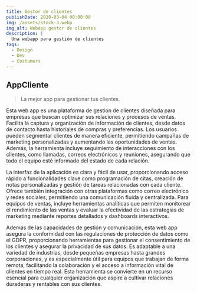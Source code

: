 ```yaml
---
title: Gestor de clientes
publishDate: 2020-03-04 00:00:00
img: /assets/stock-3.webp
img_alt: Webapp gestor de clientes
description: |
  Una webapp para gestión de clientes
tags:
  - Design
  - Dev
  - Costumers
---
```


## AppCliente

> La mejor app para gestionar tus clientes.

Esta web app es una plataforma de gestión de clientes diseñada para empresas que buscan optimizar sus relaciones y procesos de ventas. Facilita la captura y organización de información de clientes, desde datos de contacto hasta historiales de compras y preferencias. Los usuarios pueden segmentar clientes de manera eficiente, permitiendo campañas de marketing personalizadas y aumentando las oportunidades de ventas. Además, la herramienta incluye seguimiento de interacciones con los clientes, como llamadas, correos electrónicos y reuniones, asegurando que todo el equipo esté informado del estado de cada relación.

La interfaz de la aplicación es clara y fácil de usar, proporcionando acceso rápido a funcionalidades clave como programación de citas, creación de notas personalizadas y gestión de tareas relacionadas con cada cliente. Ofrece también integración con otras plataformas como correo electrónico y redes sociales, permitiendo una comunicación fluida y centralizada. Para equipos de ventas, incluye herramientas analíticas que permiten monitorear el rendimiento de las ventas y evaluar la efectividad de las estrategias de marketing mediante reportes detallados y dashboards interactivos.

Además de las capacidades de gestión y comunicación, esta web app asegura la conformidad con las regulaciones de protección de datos como el GDPR, proporcionando herramientas para gestionar el consentimiento de los clientes y asegurar la privacidad de sus datos. Es adaptable a una variedad de industrias, desde pequeñas empresas hasta grandes corporaciones, y es especialmente útil para equipos que trabajan de forma remota, facilitando la colaboración y el acceso a información vital de clientes en tiempo real. Esta herramienta se convierte en un recurso esencial para cualquier organización que aspire a cultivar relaciones duraderas y rentables con sus clientes.
